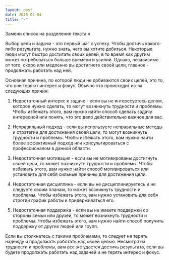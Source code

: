 ```yaml
---
layout: post
date: 2025-04-04
title: "-"
---
```


Замени список на разделение текста н

Выбор цели и задачи - это первый шаг к успеху. Чтобы достичь какого-либо результата, нужно знать, чего вы хотите добиться. Некоторые люди могут быстро достигать своих целей, в то время как другим может потребоваться больше времени и усилий. Однако, независимо от того, скоро или медленно вы достигнете своей цели, главное - продолжать работать над ней.

Основная причина, по которой люди не добиваются своих целей, это то, что они теряют интерес и фокус. Обычно это происходит из-за следующих причин:

1. Недостаточный интерес к задаче - если вы не интересуетесь делом, которое нужно сделать, то могут возникнуть трудности и проблемы. Чтобы избежать этого, вам нужно найти способ сделать задачу интересной или понять, что это дело действительно важное для вас.

2. Неправильный подход - если вы используете неправильные методы и стратегии для достижения своей цели, то могут возникнуть трудности и проблемы. Чтобы избежать этого, вам нужно найти более эффективный подход или консультироваться с профессионалом в данной области.

3. Недостаточная мотивация - если вы не мотивированы достигнуть своей цели, то может возникнуть трудности и проблемы. Чтобы избежать этого, вам нужно найти способ мотивироваться или установить для себя сильные причины для достижения цели.

4. Недостаточная дисциплина - если вы не дисциплинируетесь и не следуете своим планам, то может возникнуть трудности и проблемы. Чтобы избежать этого, вам нужно установить для себя строгий график работы и придерживаться его.

5. Недостаточная поддержка - если вы не имеете поддержки со стороны семьи или друзей, то может возникнуть трудности и проблемы. Чтобы избежать этого, вам нужно найти способ получить поддержку от других людей или групп.

Если вы столкнетесь с такими проблемами, то следует не терять надежду и продолжать работать над своей целью. Несмотря на трудности и проблемы, вам все же удастся достичь результата, если вы будете продолжать работать над задачей и не терять интерес и фокус.

